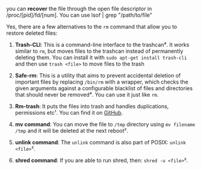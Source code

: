 you can **recover** the file through the open file descriptor in /proc/[pid]/fd/[num]. You can use lsof | grep "/path/to/file"

Yes, there are a few alternatives to the `rm` command that allow you to restore deleted files:

1. **Trash-CLI**: This is a command-line interface to the trashcan⁴. It works similar to `rm`, but moves files to the trashcan instead of permanently deleting them. You can install it with `sudo apt-get install trash-cli` and then use `trash <file>` to move files to the trash

2. **Safe-rm**: This is a utility that aims to prevent accidental deletion of important files by replacing `/bin/rm` with a wrapper, which checks the given arguments against a configurable blacklist of files and directories that should never be removed⁴. You can use it just like `rm`.

3. **Rm-trash**: It puts the files into trash and handles duplications, permissions etc¹. You can find it on [GitHub](^1^).

4. **mv command**: You can move the file to `/tmp` directory using `mv filename /tmp` and it will be deleted at the next reboot².

5. **unlink command**: The `unlink` command is also part of POSIX: `unlink <file>`².

6. **shred command**: If you are able to run shred, then: `shred -u <file>`².

